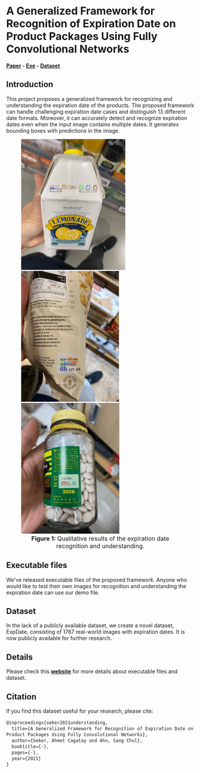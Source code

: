 
# A Generalized Framework for Recognition of Expiration Date on Product Packages Using Fully Convolutional Networks

**[Paper](https://drive.google.com/file/d/1wTaXGbmXy-fAuInhfUk04ZQ-rZZGfKSV/view?usp=sharing)
\-
[Exe](https://drive.google.com/drive/folders/15bEaQMYmjgJ7LHl2bS-fkKM6mw0iwq1S?usp=sharing)
\- [Dataset](https://drive.google.com/file/d/15uef7dJjwrIEJEMQ517vNAMstX2j7MPL/view?usp=sharing)**


## Introduction
This project proposes a generalized framework for recognizing and
understanding the expiration date of the products. The proposed
framework can handle challenging expiration date cases and distinguish
13 different date formats. Moreover, it can accurately detect and
recognize expiration dates even when the input image contains multiple
dates. It generates bounding boxes with predictions in the image.

<figure>
    <div>
        <img src="figures/figure_1.a.gif" height="350"/> <img src="figures/figure_1.b.gif" height="350"/> <img src="figures/figure_1.c.gif" height="350"/>
    </div>
    <figcaption style="text-align: center; font-size: 16px;"><strong>Figure 1: </strong> Qualitative results of the expiration date recognition and understanding.</figcaption>
</figure>


## Executable files
We've released executable files of the proposed framework. Anyone
who would like to test their own images for recognition and
understanding the expiration date can use our demo file. 


## Dataset
In the lack of a publicly available dataset, we create a novel dataset,
ExpDate, consisting of 1767 real-world images with expiration dates. It
is now publicly available for further research.  


## Details
Please check this **[website](https://acseker.github.io/ExpDateWebsite/)** for
more details about executable files and dataset.


## Citation
If you find this dataset useful for your research, please cite:

    @inproceedings{seker2021understanding,
      title={A Generalized Framework for Recognition of Expiration Date on Product Packages Using Fully Convolutional Networks},
      author={Seker, Ahmet Cagatay and Ahn, Sang Chul},
      booktitle={-},
      pages={-},
      year={2021}
    }




